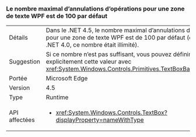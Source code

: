 ### <a name="wpf-textbox-defaults-to-undo-limit-of-100"></a>Le nombre maximal d’annulations d’opérations pour une zone de texte WPF est de 100 par défaut

|   |   |
|---|---|
|Détails|Dans le .NET 4.5, le nombre maximal d’annulations d’opérations pour une zone de texte WPF est de 100 par défaut (dans le .NET 4.0, ce nombre était illimité).|
|Suggestion|Si ce nombre n’est pas suffisant, vous pouvez définir explicitement cette valeur avec <xref:System.Windows.Controls.Primitives.TextBoxBase.UndoLimit>|
|Portée|Microsoft Edge|
|Version|4.5|
|Type|Runtime|
|API affectées|<ul><li><xref:System.Windows.Controls.TextBox?displayProperty=nameWithType></li></ul>|

